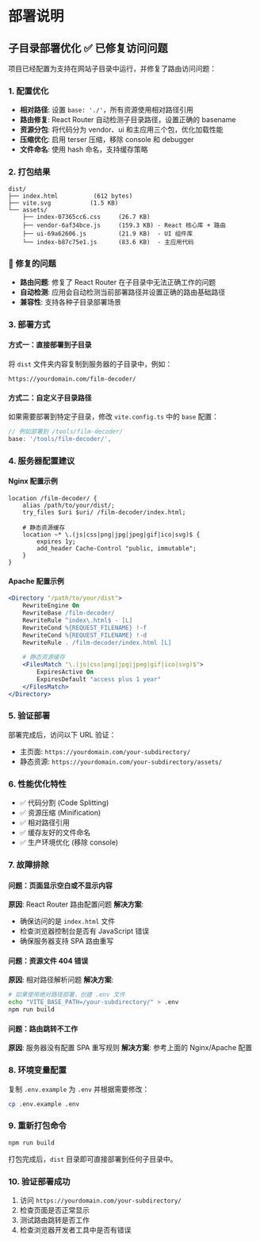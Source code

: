 # 部署说明

## 子目录部署优化 ✅ 已修复访问问题

项目已经配置为支持在网站子目录中运行，并修复了路由访问问题：

### 1. 配置优化
- **相对路径**: 设置 `base: './'`，所有资源使用相对路径引用
- **路由修复**: React Router 自动检测子目录路径，设置正确的 basename
- **资源分包**: 将代码分为 vendor、ui 和主应用三个包，优化加载性能
- **压缩优化**: 启用 terser 压缩，移除 console 和 debugger
- **文件命名**: 使用 hash 命名，支持缓存策略

### 2. 打包结果
```
dist/
├── index.html          (612 bytes)
├── vite.svg           (1.5 KB)
└── assets/
    ├── index-07365cc6.css     (26.7 KB)
    ├── vendor-6af34bce.js     (159.3 KB) - React 核心库 + 路由
    ├── ui-69a62606.js         (21.9 KB)  - UI 组件库
    └── index-b87c75e1.js      (83.6 KB)  - 主应用代码
```

### 🔧 修复的问题
- **路由问题**: 修复了 React Router 在子目录中无法正确工作的问题
- **自动检测**: 应用会自动检测当前部署路径并设置正确的路由基础路径
- **兼容性**: 支持各种子目录部署场景

### 3. 部署方式

#### 方式一：直接部署到子目录
将 `dist` 文件夹内容复制到服务器的子目录中，例如：
```
https://yourdomain.com/film-decoder/
```

#### 方式二：自定义子目录路径
如果需要部署到特定子目录，修改 `vite.config.ts` 中的 `base` 配置：
```typescript
// 例如部署到 /tools/film-decoder/
base: '/tools/film-decoder/',
```

### 4. 服务器配置建议

#### Nginx 配置示例
```nginx
location /film-decoder/ {
    alias /path/to/your/dist/;
    try_files $uri $uri/ /film-decoder/index.html;
    
    # 静态资源缓存
    location ~* \.(js|css|png|jpg|jpeg|gif|ico|svg)$ {
        expires 1y;
        add_header Cache-Control "public, immutable";
    }
}
```

#### Apache 配置示例
```apache
<Directory "/path/to/your/dist">
    RewriteEngine On
    RewriteBase /film-decoder/
    RewriteRule ^index\.html$ - [L]
    RewriteCond %{REQUEST_FILENAME} !-f
    RewriteCond %{REQUEST_FILENAME} !-d
    RewriteRule . /film-decoder/index.html [L]
    
    # 静态资源缓存
    <FilesMatch "\.(js|css|png|jpg|jpeg|gif|ico|svg)$">
        ExpiresActive On
        ExpiresDefault "access plus 1 year"
    </FilesMatch>
</Directory>
```

### 5. 验证部署
部署完成后，访问以下 URL 验证：
- 主页面: `https://yourdomain.com/your-subdirectory/`
- 静态资源: `https://yourdomain.com/your-subdirectory/assets/`

### 6. 性能优化特性
- ✅ 代码分割 (Code Splitting)
- ✅ 资源压缩 (Minification)
- ✅ 相对路径引用
- ✅ 缓存友好的文件命名
- ✅ 生产环境优化 (移除 console)

### 7. 故障排除

#### 问题：页面显示空白或不显示内容
**原因**: React Router 路由配置问题
**解决方案**: 
- 确保访问的是 `index.html` 文件
- 检查浏览器控制台是否有 JavaScript 错误
- 确保服务器支持 SPA 路由重写

#### 问题：资源文件 404 错误
**原因**: 相对路径解析问题
**解决方案**:
```bash
# 如果使用绝对路径部署，创建 .env 文件
echo "VITE_BASE_PATH=/your-subdirectory/" > .env
npm run build
```

#### 问题：路由跳转不工作
**原因**: 服务器没有配置 SPA 重写规则
**解决方案**: 参考上面的 Nginx/Apache 配置

### 8. 环境变量配置
复制 `.env.example` 为 `.env` 并根据需要修改：
```bash
cp .env.example .env
```

### 9. 重新打包命令
```bash
npm run build
```

打包完成后，`dist` 目录即可直接部署到任何子目录中。

### 10. 验证部署成功
1. 访问 `https://yourdomain.com/your-subdirectory/`
2. 检查页面是否正常显示
3. 测试路由跳转是否工作
4. 检查浏览器开发者工具中是否有错误